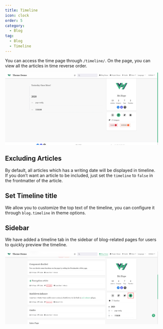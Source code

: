 ```yaml
---
title: Timeline
icon: clock
order: 5
category:
  - Blog
tag:
  - Blog
  - Timeline
---
```


You can access the time page through `/timeline/`. On the page, you can view all the articles in time reverse order.

![Timeline Page](./assets/timeline.png)

## Excluding Articles

By default, all articles which has a writing date will be displayed in timeline. If you don’t want an article to be included, just set the `timeline` to `false` in the frontmatter of the article.

## Set Timeline title

We allow you to customize the top text of the timeline, you can configure it through `blog.timeline` in theme options.

## Sidebar

We have added a timeline tab in the sidebar of blog-related pages for users to quickly preview the timeline.

![Timeline Tab](./assets/timeline-tab.png)
